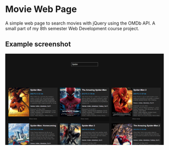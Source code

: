 # Movie Web Page
A simple web page to search movies with jQuery using the OMDb API. A small part of my 8th semester Web Development course project.

## Example screenshot
<img src="./page.png">
